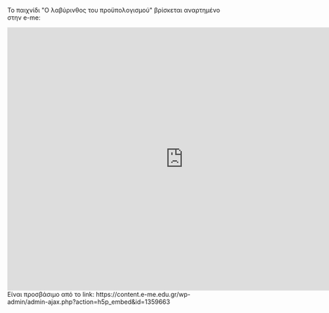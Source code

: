 Το παιχνίδι "Ο λαβύρινθος του προϋπολογισμού" βρίσκεται αναρτημένο στην e-me: 
<iframe src="https://content.e-me.edu.gr/wp-admin/admin-ajax.php?action=h5p_embed&id=1359663" width="800" height="600" frameborder="0" allowfullscreen="allowfullscreen"></iframe><script src="https://content.e-me.edu.gr/wp-content/plugins/h5p/h5p-php-library/js/h5p-resizer.js" charset="UTF-8"></script>
Είναι προσβάσιμο από το link:
https://content.e-me.edu.gr/wp-admin/admin-ajax.php?action=h5p_embed&id=1359663
